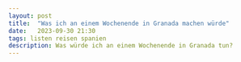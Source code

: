 ```yaml
---
layout: post
title:  "Was ich an einem Wochenende in Granada machen würde"
date:   2023-09-30 21:30
tags: listen reisen spanien
description: Was würde ich an einem Wochenende in Granada tun?
---
```


